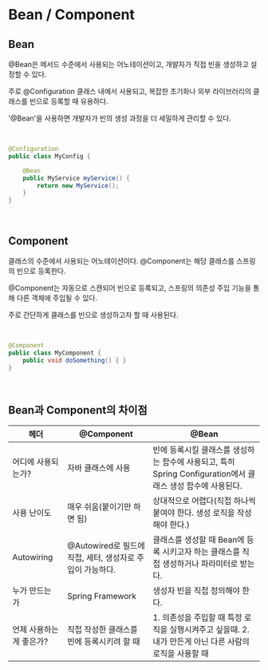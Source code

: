 # Bean / Component

## Bean

@Bean은 메서드 수준에서 사용되는 어노테이션이고, 개발자가 직접 빈을 생성하고 설정할 수 있다.

주로 @Configuration 클래스 내에서 사용되고, 복잡한 초기화나 외부 라이브러리의 클래스를 빈으로 등록할 때 유용하다.

'@Bean'을 사용하면 개발자가 빈의 생성 과정을 더 세밀하게 관리할 수 있다.

<br>

```java
@Configuration
public class MyConfig {

    @Bean
    public MyService myService() {
        return new MyService();
    }
}
```

<br>

## Component

클래스의 수준에서 사용되는 어노테이션이다.
@Component는 해당 클래스를 스프링의 빈으로 등록한다.

@Component는 자동으로 스캔되어 빈으로 등록되고, 스프링의 의존성 주입 기능을 통해 다른 객체에 주입될 수 있다.

주로 간단하게 클래스를 빈으로 생성하고자 할 때 사용된다.

<br>

```java
@Component
public class MyComponent {
    public void doSomething() { }
}
```

<br>

## Bean과 Component의 차이점

| 헤더 | @Component | @Bean |
|------|-------|-------|
| 어디에 사용되는가? | 자바 클래스에 사용 | 빈에 등록시킬 클래스를 생성하는 함수에 사용되고, 특히 Spring Configuration에서 클래스 생성 함수에 사용된다.|
|사용 난이도| 매우 쉬움(붙이기만 하면 됨)| 상대적으로 어렵다(직접 하나씩 붙여야 한다. 생성 로직을 작성해야 한다.)|
|Autowiring| @Autowired로 필드에 직접, 세터, 생성자로 주입이 가능하다.|클래스를 생성할 때 Bean에 등록 시키고자 하는 클래스를 직접 생성하거나 파라미터로 받는다.|
|누가 만드는 가| Spring Framework | 생성자 빈을 직접 정의해야 한다.|
|언제 사용하는게 좋은가? | 직접 작성한 클래스를 빈에 등록시키려 할 때| 1. 의존성을 주입할 때 특정 로직을 실행시켜주고 싶을때. 2. 내가 만든게 아닌 다른 사람의 로직을 사용할 때|
